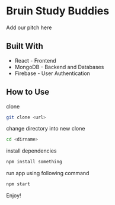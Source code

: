 # Bruin Study Buddies
Add our pitch here

## Built With
- React - Frontend
- MongoDB - Backend and Databases
- Firebase - User Authentication

## How to Use
clone
``` bash
git clone <url>
```
change directory into new clone
``` bash
cd <dirname>
```
install dependencies
``` bash
npm install something
```
run app using following command
``` bash
npm start
```
Enjoy!
